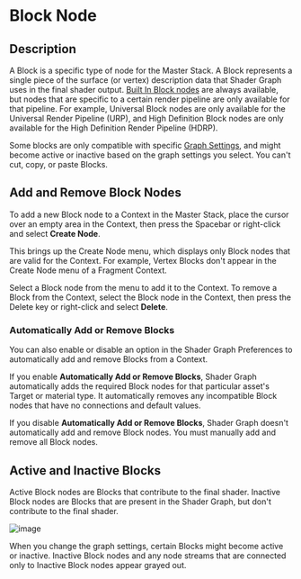 # Block Node

## Description

A Block is a specific type of node for the Master Stack. A Block represents a single piece of the surface (or vertex) description data that Shader Graph uses in the final shader output. [Built In Block nodes](Built-In-Blocks.md) are always available, but nodes that are specific to a certain render pipeline are only available for that pipeline. For example, Universal Block nodes are only available for the Universal Render Pipeline (URP), and High Definition Block nodes are only available for the High Definition Render Pipeline (HDRP).

Some blocks are only compatible with specific [Graph Settings](Graph-Settings-Menu.md), and might become active or inactive based on the graph settings you select. You can't cut, copy, or paste Blocks.

## Add and Remove Block Nodes

To add a new Block node to a Context in the Master Stack, place the cursor over an empty area in the Context, then press the Spacebar or right-click and select **Create Node**.

This brings up the Create Node menu, which displays only Block nodes that are valid for the Context. For example, Vertex Blocks don't appear in the Create Node menu of a Fragment Context.

Select a Block node from the menu to add it to the Context. To remove a Block from the Context, select the Block node in the Context, then press the Delete key or right-click and select **Delete**.

### Automatically Add or Remove Blocks

You can also enable or disable an option in the Shader Graph Preferences to automatically add and remove Blocks from a Context.

If you enable **Automatically Add or Remove Blocks**, Shader Graph automatically adds the required Block nodes for that particular asset's Target or material type. It automatically removes any incompatible Block nodes that have no connections and default values.

If you disable **Automatically Add or Remove Blocks**, Shader Graph doesn't automatically add and remove Block nodes. You must manually add and remove all Block nodes.

## Active and Inactive Blocks

Active Block nodes are Blocks that contribute to the final shader. Inactive Block nodes are Blocks that are present in the Shader Graph, but don't contribute to the final shader.

![image](images/Active-Inactive-Blocks.png)

When you change the graph settings, certain Blocks might become active or inactive. Inactive Block nodes and any node streams that are connected only to Inactive Block nodes appear grayed out.
